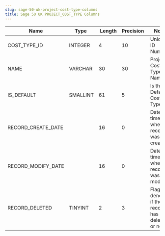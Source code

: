 ```yaml
---
slug: sage-50-uk-project-cost-type-columns
title: Sage 50 UK PROJECT_COST_TYPE Columns
---
```

| Name | Type  |  Length | Precision  |  Notes  | Example |
| --- | --- | --- | --- | --- | --- |
| COST_TYPE_ID | INTEGER | 4 | 10 | Unique ID Number | 1 |
| NAME | VARCHAR | 30 | 30 | Project Cost Type Name | LABOUR |
| IS_DEFAULT | SMALLINT | 61 | 5 | Is the Default Cost Type | 0 |
| RECORD_CREATE_DATE |  | 16 | 0 | Date and time when the record was created. |  |
| RECORD_MODIFY_DATE |  | 16 | 0 | Date and time when the record was modified. |  |
| RECORD_DELETED | TINYINT | 2 | 3 | Flag denoting if the record has been deleted or not. | 255 |
